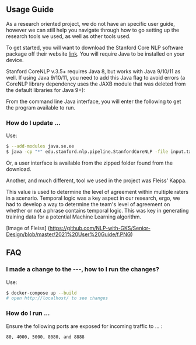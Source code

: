 ## Usage Guide

As a research oriented project, we do not have an specific user guide, however we can still help you navigate through how to go setting up the research tools we used, as well as other tools used.

To get started, you will want to download the Stanford Core NLP software package off their website [link](https://stanfordnlp.github.io/CoreNLP/download.html). You will require Java to be installed on your device.

Stanford CoreNLP v.3.5+ requires Java 8, but works with Java 9/10/11 as well. If using Java 9/10/11, you need to add this Java flag to avoid errors (a CoreNLP library dependency uses the JAXB module that was deleted from the default libraries for Java 9+):

From the command line Java interface, you will enter the following to get the program available to run.

### How do I update ...

Use:

```sh
$ --add-modules java.se.ee
$ java -cp "*" edu.stanford.nlp.pipeline.StanfordCoreNLP -file input.txt
```

Or, a user interface is available from the zipped folder found from the download.


Another, and much different, tool we used in the project was Fleiss' Kappa.

This value is used to determine the level of agreement within multiple raters in a scenario. Temporal logic was a key aspect in our research, ergo, we had to develop a way to determine the team's level of agreement on whether or not a phrase contains temporal logic. This was key in generating training data for a potential Machine Learning algorithm.

[Image of Fleiss] (https://github.com/NLP-with-GKS/Senior-Design/blob/master/2021%20User%20Guide/f.PNG)

## FAQ

### I made a change to the ---, how to I run the changes?

Use:

```sh
$ docker-compose up --build
# open http://localhost/ to see changes
```

### How do I run ...
Ensure the following ports are exposed for incoming traffic to ... :

```
80, 4000, 5000, 8080, and 8888
```
